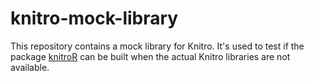 # knitro-mock-library

This repository contains a mock library for Knitro. It's used to test if the package [knitroR](https://github.com/jtilly/knitroR) can be built when the actual Knitro libraries are not available.
